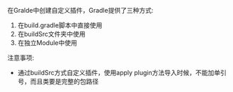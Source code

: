 在Gralde中创建自定义插件，Gradle提供了三种方式:

1. 在build.gradle脚本中直接使用
2. 在buildSrc文件夹中使用
3. 在独立Module中使用

注意事项:

* 通过buildSrc方式自定义插件，使用apply plugin方法导入时候，不能加单引号，而且类要是完整的包路径